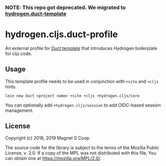 ### NOTE: This repo got deprecated. We migrated to [hydrogen.duct-template](https://github.com/magnetcoop/hydrogen.duct-template)

# hydrogen.cljs.duct-profile

An external profile for [Duct template](https://github.com/duct-framework/duct) that introduces Hydrogen boilerplate for cljs code.

## Usage

This template profile needs to be used in conjunction with `+site` and `+cljs` hints.

`lein new duct <project name> +site +cljs +hydrogen.cljs/core`

You can optionally add `+hydrogen.cljs/session` to add OIDC-based session management.

## License

  Copyright (c) 2018, 2019 Magnet S Coop.

The source code for the library is subject to the terms of the Mozilla Public License, v. 2.0. If a copy of the MPL was not distributed with this file, You can obtain one at https://mozilla.org/MPL/2.0/.
